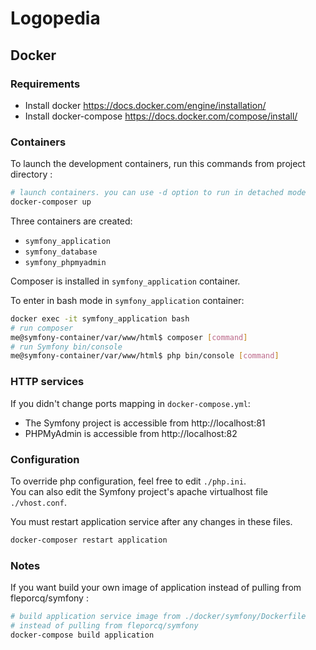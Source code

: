 # Logopedia

## Docker

### Requirements

 - Install docker https://docs.docker.com/engine/installation/
 - Install docker-compose https://docs.docker.com/compose/install/

### Containers

To launch the development containers, run this commands from project directory :

```bash
# launch containers. you can use -d option to run in detached mode
docker-composer up
```
Three containers are created:
 - `symfony_application`
 - `symfony_database`
 - `symfony_phpmyadmin`

Composer is installed in `symfony_application` container.

To enter in bash mode in `symfony_application` container:

```bash
docker exec -it symfony_application bash
# run composer
me@symfony-container/var/www/html$ composer [command]
# run Symfony bin/console
me@symfony-container/var/www/html$ php bin/console [command]
```

### HTTP services

If you didn't change ports mapping in `docker-compose.yml`:
 - The Symfony project is accessible from http://localhost:81
 - PHPMyAdmin is accessible from http://localhost:82

### Configuration

To override php configuration, feel free to edit `./php.ini`.  
You can also edit the Symfony project's apache virtualhost file `./vhost.conf`.

You must restart application service after any changes in these files.

```bash
docker-composer restart application
```

### Notes

If you want build your own image of application instead of pulling from fleporcq/symfony :

```bash
# build application service image from ./docker/symfony/Dockerfile
# instead of pulling from fleporcq/symfony
docker-compose build application
```
